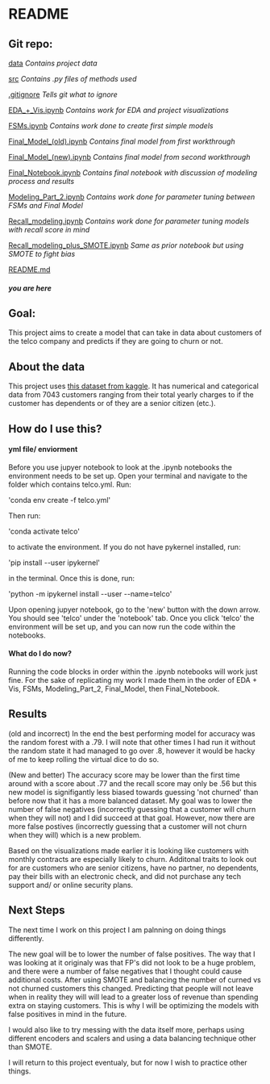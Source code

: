 # README

## Git repo:

[data](https://github.com/Booandlean/Telco_Customer_Churn-/tree/master/data)
*Contains project data*

[src](https://github.com/Booandlean/Telco_Customer_Churn-/tree/master/src)
*Contains .py files of methods used*

[.gitignore](https://github.com/Booandlean/Telco_Customer_Churn-/blob/master/.gitignore)
*Tells git what to ignore*

[EDA_+_Vis.ipynb](https://github.com/Booandlean/Telco_Customer_Churn-/blob/master/EDA_%2B_Vis.ipynb)
*Contains work for EDA and project visualizations*

[FSMs.ipynb](https://github.com/Booandlean/Telco_Customer_Churn-/blob/master/FSMs.ipynb)
*Contains work done to create first simple models*

[Final_Model_(old).ipynb](https://github.com/Booandlean/Telco_Customer_Churn-/blob/master/Final_Model_(old).ipynb)
*Contains final model from first workthrough*

[Final_Model_(new).ipynb](https://github.com/Booandlean/Telco_Customer_Churn-/blob/master/Final_Model_(new).ipynb)
*Contains final model from second workthrough*

[Final_Notebook.ipynb](https://github.com/Booandlean/Telco_Customer_Churn-/blob/master/Final_Notebook.ipynb)
*Contains final notebook with discussion of modeling process and results*

[Modeling_Part_2.ipynb](https://github.com/Booandlean/Telco_Customer_Churn-/blob/master/Modeling_Part_2.ipynb)
*Contains work done for parameter tuning between FSMs and Final Model*

[Recall_modeling.ipynb](https://github.com/Booandlean/Telco_Customer_Churn-/blob/master/Recall_modeling.ipynb)
*Contains work done for parameter tuning models with recall score in mind*

[Recall_modeling_plus_SMOTE.ipynb](https://github.com/Booandlean/Telco_Customer_Churn-/blob/master/Recall_modeling_plus_SMOTE.ipynb)
*Same as prior notebook but using SMOTE to fight bias*

[README.md](https://github.com/Booandlean/Telco_Customer_Churn-/blob/master/README.md)
#### *you are here*

## Goal:
This project aims to create a model that can take in data about customers of the telco company and predicts if they are going to churn or not.

## About the data
This project uses [this dataset from kaggle](https://www.kaggle.com/blastchar/telco-customer-churn). It has numerical and categorical data from 7043 customers ranging from their total yearly charges to if the customer has dependents or of they are a senior citizen (etc.).

## How do I use this?
#### yml file/ enviorment
Before you use jupyer notebook to look at the .ipynb notebooks the environment needs to be set up. Open your terminal and navigate to the folder which contains telco.yml. Run:

'conda env create -f telco.yml' 

Then run: 

'conda activate telco'

to activate the environment. If you do not have pykernel installed, run: 

'pip install --user ipykernel' 

in the terminal. Once this is done, run: 

'python -m ipykernel install --user --name=telco' 

Upon opening jupyer notebook, go to the 'new' button with the down arrow. You should see 'telco' under the 'notebook' tab. Once you click 'telco' the environment will be set up, and you can now run the code within the notebooks. 

#### What do I do now?
Running the code blocks in order within the .ipynb notebooks will work just fine. For the sake of replicating my work I made them in the order of EDA + Vis, FSMs, Modeling_Part_2, Final_Model, then Final_Notebook. 

## Results

(old and incorrect)
In the end the best performing model for accuracy was the random forest with a .79. I will note that other times I had run it without the random state it had managed to go over .8, however it would be hacky of me to keep rolling the virtual dice to do so. 


(New and better)
The accuracy score may be lower than the first time around with a score about .77 and the recall score may only be .56 but this new model is signifigantly less biased towards guessing 'not churned' than before now that it has a more balanced dataset. My goal was to lower the number of false negatives (incorrectly guessing that a customer will churn when they will not) and I did succeed at that goal. However, now there are more false postives (incorrectly guessing that a customer will not churn when they will) which is a new problem. 

Based on the visualizations made earlier it is looking like customers with monthly contracts are especially likely to churn. Additonal traits to look out for are customers who are senior citizens, have no partner, no dependents, pay their bills with an electronic check, and did not purchase any tech support and/ or online security plans. 

## Next Steps

The next time I work on this project I am palnning on doing things differently. 

The new goal will be to lower the number of false positives. The way that I was looking at it originaly was that FP's did not look to be a huge problem, and there were a number of false negatives that I thought could cause additional costs. After using SMOTE and balancing the number of curned vs not churned customers this changed. Predicting that people will not leave when in reality they will will lead to a greater loss of revenue than spending extra on staying customers. This is why I will be optimizing the models with false positives in mind in the future. 

I would also like to try messing with the data itself more, perhaps using different encoders and scalers and using a data balancing technique other than SMOTE. 

I will return to this project eventualy, but for now I wish to practice other things. 